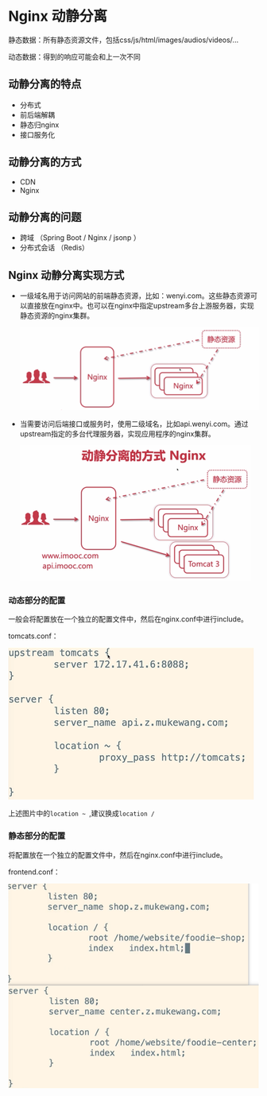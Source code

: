 # Nginx 动静分离

静态数据：所有静态资源文件，包括css/js/html/images/audios/videos/...

动态数据：得到的响应可能会和上一次不同

## 动静分离的特点

- 分布式
- 前后端解耦
- 静态归nginx
- 接口服务化



## 动静分离的方式

- CDN
- Nginx



## 动静分离的问题

- 跨域 （Spring Boot / Nginx / jsonp ）
- 分布式会话 （Redis）



## Nginx 动静分离实现方式

- 一级域名用于访问网站的前端静态资源，比如：wenyi.com。这些静态资源可以直接放在nginx中。也可以在nginx中指定upstream多台上游服务器，实现静态资源的nginx集群。

  ![image-20211026113753052](assets/image-20211026113753052.png)

- 当需要访问后端接口或服务时，使用二级域名，比如api.wenyi.com。通过upstream指定的多台代理服务器，实现应用程序的nginx集群。

  ![image-20211026114010753](assets/image-20211026114010753.png)



### 动态部分的配置

一般会将配置放在一个独立的配置文件中，然后在nginx.conf中进行include。

tomcats.conf：

![image-20211026115404040](assets/image-20211026115404040.png)

上述图片中的`location ~ `,建议换成`location / `

### 静态部分的配置

将配置放在一个独立的配置文件中，然后在nginx.conf中进行include。

frontend.conf：

![image-20211026120631833](assets/image-20211026120631833.png)

